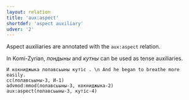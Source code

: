 ```yaml
---
layout: relation
title: 'aux:aspect'
shortdef: 'aspect auxiliary'
udver: '2'
---
```


Aspect auxiliaries are annotated with the `aux:aspect` relation.

In Komi-Zyrian, _пондыны_ and _кутны_ can be used as tense auxiliaries.

~~~ sdparse
И кокниджыка лолавсьыны кутіс . \n And he began to breathe more easily.
cc(лолавсьыны-3, И-1)
advmod:mmod(лолавсьыны-3, кокниджыка-2)
aux:aspect(лолавсьыны-3, кутіс-4)

~~~

<!-- Interlanguage links updated Pá kvě 14 11:08:52 CEST 2021 -->
